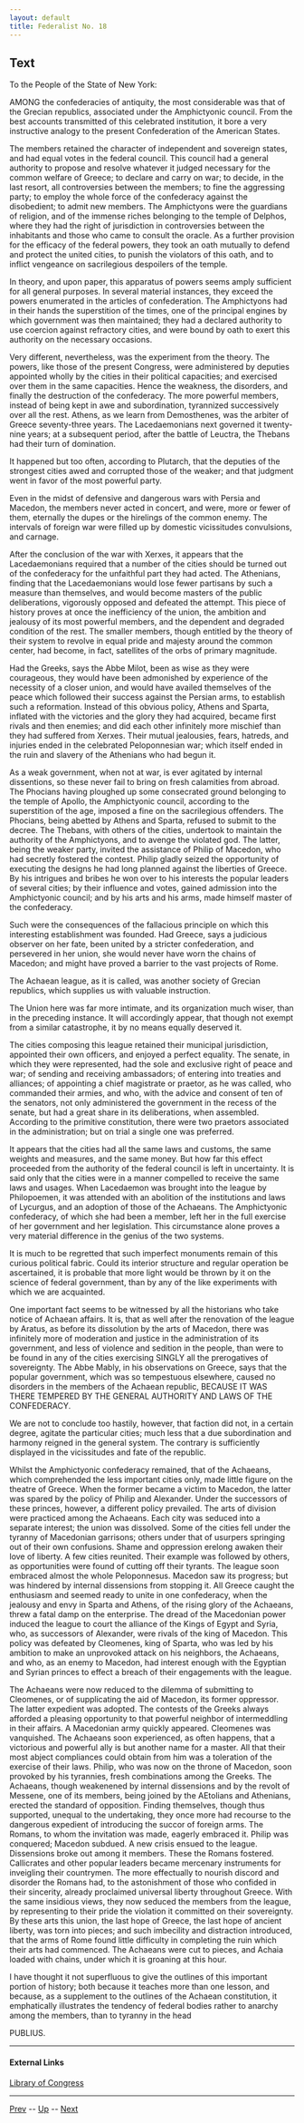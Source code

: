 ```yaml
---
layout: default
title: Federalist No. 18
---
```


## Text

To the People of the State of New York:

AMONG the confederacies of antiquity, the most considerable was that of the Grecian republics, associated under the Amphictyonic council. From the best accounts transmitted of this celebrated institution, it bore a very instructive analogy to the present Confederation of the American States.

The members retained the character of independent and sovereign states, and had equal votes in the federal council. This council had a general authority to propose and resolve whatever it judged necessary for the common welfare of Greece; to declare and carry on war; to decide, in the last resort, all controversies between the members; to fine the aggressing party; to employ the whole force of the confederacy against the disobedient; to admit new members. The Amphictyons were the guardians of religion, and of the immense riches belonging to the temple of Delphos, where they had the right of jurisdiction in controversies between the inhabitants and those who came to consult the oracle. As a further provision for the efficacy of the federal powers, they took an oath mutually to defend and protect the united cities, to punish the violators of this oath, and to inflict vengeance on sacrilegious despoilers of the temple.

In theory, and upon paper, this apparatus of powers seems amply sufficient for all general purposes. In several material instances, they exceed the powers enumerated in the articles of confederation. The Amphictyons had in their hands the superstition of the times, one of the principal engines by which government was then maintained; they had a declared authority to use coercion against refractory cities, and were bound by oath to exert this authority on the necessary occasions.

Very different, nevertheless, was the experiment from the theory. The powers, like those of the present Congress, were administered by deputies appointed wholly by the cities in their political capacities; and exercised over them in the same capacities. Hence the weakness, the disorders, and finally the destruction of the confederacy. The more powerful members, instead of being kept in awe and subordination, tyrannized successively over all the rest. Athens, as we learn from Demosthenes, was the arbiter of Greece seventy-three years. The Lacedaemonians next governed it twenty-nine years; at a subsequent period, after the battle of Leuctra, the Thebans had their turn of domination.

It happened but too often, according to Plutarch, that the deputies of the strongest cities awed and corrupted those of the weaker; and that judgment went in favor of the most powerful party.

Even in the midst of defensive and dangerous wars with Persia and Macedon, the members never acted in concert, and were, more or fewer of them, eternally the dupes or the hirelings of the common enemy. The intervals of foreign war were filled up by domestic vicissitudes convulsions, and carnage.

After the conclusion of the war with Xerxes, it appears that the Lacedaemonians required that a number of the cities should be turned out of the confederacy for the unfaithful part they had acted. The Athenians, finding that the Lacedaemonians would lose fewer partisans by such a measure than themselves, and would become masters of the public deliberations, vigorously opposed and defeated the attempt. This piece of history proves at once the inefficiency of the union, the ambition and jealousy of its most powerful members, and the dependent and degraded condition of the rest. The smaller members, though entitled by the theory of their system to revolve in equal pride and majesty around the common center, had become, in fact, satellites of the orbs of primary magnitude.

Had the Greeks, says the Abbe Milot, been as wise as they were courageous, they would have been admonished by experience of the necessity of a closer union, and would have availed themselves of the peace which followed their success against the Persian arms, to establish such a reformation. Instead of this obvious policy, Athens and Sparta, inflated with the victories and the glory they had acquired, became first rivals and then enemies; and did each other infinitely more mischief than they had suffered from Xerxes. Their mutual jealousies, fears, hatreds, and injuries ended in the celebrated Peloponnesian war; which itself ended in the ruin and slavery of the Athenians who had begun it.

As a weak government, when not at war, is ever agitated by internal dissentions, so these never fail to bring on fresh calamities from abroad. The Phocians having ploughed up some consecrated ground belonging to the temple of Apollo, the Amphictyonic council, according to the superstition of the age, imposed a fine on the sacrilegious offenders. The Phocians, being abetted by Athens and Sparta, refused to submit to the decree. The Thebans, with others of the cities, undertook to maintain the authority of the Amphictyons, and to avenge the violated god. The latter, being the weaker party, invited the assistance of Philip of Macedon, who had secretly fostered the contest. Philip gladly seized the opportunity of executing the designs he had long planned against the liberties of Greece. By his intrigues and bribes he won over to his interests the popular leaders of several cities; by their influence and votes, gained admission into the Amphictyonic council; and by his arts and his arms, made himself master of the confederacy.

Such were the consequences of the fallacious principle on which this interesting establishment was founded. Had Greece, says a judicious observer on her fate, been united by a stricter confederation, and persevered in her union, she would never have worn the chains of Macedon; and might have proved a barrier to the vast projects of Rome.

The Achaean league, as it is called, was another society of Grecian republics, which supplies us with valuable instruction.

The Union here was far more intimate, and its organization much wiser, than in the preceding instance. It will accordingly appear, that though not exempt from a similar catastrophe, it by no means equally deserved it.

The cities composing this league retained their municipal jurisdiction, appointed their own officers, and enjoyed a perfect equality. The senate, in which they were represented, had the sole and exclusive right of peace and war; of sending and receiving ambassadors; of entering into treaties and alliances; of appointing a chief magistrate or praetor, as he was called, who commanded their armies, and who, with the advice and consent of ten of the senators, not only administered the government in the recess of the senate, but had a great share in its deliberations, when assembled. According to the primitive constitution, there were two praetors associated in the administration; but on trial a single one was preferred.

It appears that the cities had all the same laws and customs, the same weights and measures, and the same money. But how far this effect proceeded from the authority of the federal council is left in uncertainty. It is said only that the cities were in a manner compelled to receive the same laws and usages. When Lacedaemon was brought into the league by Philopoemen, it was attended with an abolition of the institutions and laws of Lycurgus, and an adoption of those of the Achaeans. The Amphictyonic confederacy, of which she had been a member, left her in the full exercise of her government and her legislation. This circumstance alone proves a very material difference in the genius of the two systems.

It is much to be regretted that such imperfect monuments remain of this curious political fabric. Could its interior structure and regular operation be ascertained, it is probable that more light would be thrown by it on the science of federal government, than by any of the like experiments with which we are acquainted.

One important fact seems to be witnessed by all the historians who take notice of Achaean affairs. It is, that as well after the renovation of the league by Aratus, as before its dissolution by the arts of Macedon, there was infinitely more of moderation and justice in the administration of its government, and less of violence and sedition in the people, than were to be found in any of the cities exercising SINGLY all the prerogatives of sovereignty. The Abbe Mably, in his observations on Greece, says that the popular government, which was so tempestuous elsewhere, caused no disorders in the members of the Achaean republic, BECAUSE IT WAS THERE TEMPERED BY THE GENERAL AUTHORITY AND LAWS OF THE CONFEDERACY.

We are not to conclude too hastily, however, that faction did not, in a certain degree, agitate the particular cities; much less that a due subordination and harmony reigned in the general system. The contrary is sufficiently displayed in the vicissitudes and fate of the republic.

Whilst the Amphictyonic confederacy remained, that of the Achaeans, which comprehended the less important cities only, made little figure on the theatre of Greece. When the former became a victim to Macedon, the latter was spared by the policy of Philip and Alexander. Under the successors of these princes, however, a different policy prevailed. The arts of division were practiced among the Achaeans. Each city was seduced into a separate interest; the union was dissolved. Some of the cities fell under the tyranny of Macedonian garrisons; others under that of usurpers springing out of their own confusions. Shame and oppression erelong awaken their love of liberty. A few cities reunited. Their example was followed by others, as opportunities were found of cutting off their tyrants. The league soon embraced almost the whole Peloponnesus. Macedon saw its progress; but was hindered by internal dissensions from stopping it. All Greece caught the enthusiasm and seemed ready to unite in one confederacy, when the jealousy and envy in Sparta and Athens, of the rising glory of the Achaeans, threw a fatal damp on the enterprise. The dread of the Macedonian power induced the league to court the alliance of the Kings of Egypt and Syria, who, as successors of Alexander, were rivals of the king of Macedon. This policy was defeated by Cleomenes, king of Sparta, who was led by his ambition to make an unprovoked attack on his neighbors, the Achaeans, and who, as an enemy to Macedon, had interest enough with the Egyptian and Syrian princes to effect a breach of their engagements with the league.

The Achaeans were now reduced to the dilemma of submitting to Cleomenes, or of supplicating the aid of Macedon, its former oppressor. The latter expedient was adopted. The contests of the Greeks always afforded a pleasing opportunity to that powerful neighbor of intermeddling in their affairs. A Macedonian army quickly appeared. Cleomenes was vanquished. The Achaeans soon experienced, as often happens, that a victorious and powerful ally is but another name for a master. All that their most abject compliances could obtain from him was a toleration of the exercise of their laws. Philip, who was now on the throne of Macedon, soon provoked by his tyrannies, fresh combinations among the Greeks. The Achaeans, though weakenened by internal dissensions and by the revolt of Messene, one of its members, being joined by the AEtolians and Athenians, erected the standard of opposition. Finding themselves, though thus supported, unequal to the undertaking, they once more had recourse to the dangerous expedient of introducing the succor of foreign arms. The Romans, to whom the invitation was made, eagerly embraced it. Philip was conquered; Macedon subdued. A new crisis ensued to the league. Dissensions broke out among it members. These the Romans fostered. Callicrates and other popular leaders became mercenary instruments for inveigling their countrymen. The more effectually to nourish discord and disorder the Romans had, to the astonishment of those who confided in their sincerity, already proclaimed universal liberty throughout Greece. With the same insidious views, they now seduced the members from the league, by representing to their pride the violation it committed on their sovereignty. By these arts this union, the last hope of Greece, the last hope of ancient liberty, was torn into pieces; and such imbecility and distraction introduced, that the arms of Rome found little difficulty in completing the ruin which their arts had commenced. The Achaeans were cut to pieces, and Achaia loaded with chains, under which it is groaning at this hour.

I have thought it not superfluous to give the outlines of this important portion of history; both because it teaches more than one lesson, and because, as a supplement to the outlines of the Achaean constitution, it emphatically illustrates the tendency of federal bodies rather to anarchy among the members, than to tyranny in the head

PUBLIUS.

---
#### External Links
[Library of Congress]()

---

[Prev](17.md) -- [Up](README.md) -- [Next](19.md)

